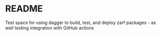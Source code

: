 # README
Test space for using dagger to build, test, and deploy zarf packages - as well testing integration with GitHub actions